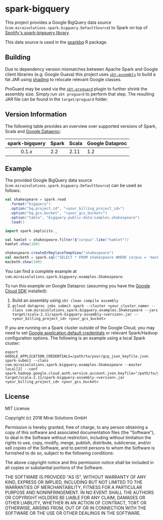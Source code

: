 # spark-bigquery

This project provides a Google BigQuery data source (`com.miraisolutions.spark.bigquery.DefaultSource`) to Spark on top of [Spotify's spark-bigquery library](https://github.com/spotify/spark-bigquery).

This data source is used in the [sparkbq](https://github.com/miraisolutions/sparkbq) R package.

## Building

Due to dependency version mismatches between Apache Spark and Google client libraries (e.g. Google Guava) this project uses [`sbt-assembly`](https://github.com/sbt/sbt-assembly) to build a fat JAR using [shading](https://github.com/sbt/sbt-assembly#shading) to relocate relevant Google classes.

ProGuard may be used via the [`sbt-proguard`](https://github.com/sbt/sbt-proguard) plugin to further shrink the assembly size. Simply run `sbt proguard` to perform that step. The resulting JAR file can be found in the `target/proguard` folder.

## Version Information

The following table provides an overview over supported versions of Spark, Scala and [Google Dataproc](https://cloud.google.com/dataproc/docs/concepts/versioning/dataproc-versions):

| spark-bigquery | Spark | Scala | Google Dataproc |
| :-----: | ----- | ----- | --------------- |
| 0.1.x | 2.2 | 2.11 | 1.2 |

## Example

The provided Google BigQuery data source (`com.miraisolutions.spark.bigquery.DefaultSource`) can be used as follows:

``` scala
val shakespeare = spark.read
  .format("bigquery")
  .option("bq.project.id", "<your_billing_project_id>")
  .option("bq.gcs.bucket", "<your_gcs_bucket>")
  .option("table", "bigquery-public-data:samples.shakespeare")
  .load()

import spark.implicits._

val hamlet = shakespeare.filter($"corpus".like("hamlet"))
hamlet.show(100)

shakespeare.createOrReplaceTempView("shakespeare")
val macbeth = spark.sql("SELECT * FROM shakespeare WHERE corpus = 'macbeth'")
macbeth.show(100)
```

You can find a complete example at `com.miraisolutions.spark.bigquery.examples.Shakespeare`.

To run this example on Google Dataproc (assuming you have the [Google Cloud SDK](https://cloud.google.com/sdk/) installed):
1. Build an assembly using `sbt clean compile assembly`
2. `gcloud dataproc jobs submit spark --cluster <your_cluster_name> --class com.miraisolutions.spark.bigquery.examples.Shakespeare --jars target/scala-2.11/spark-bigquery-assembly-<version>.jar -- <your_billing_project_id> <your_gcs_bucket>`

If you are running on a Spark cluster outside of the Google Cloud, you may need to set [Google application default credentials](https://developers.google.com/identity/protocols/application-default-credentials) or relevant Spark/Hadoop configuration options. The following is an example using a local Spark cluster:

```
export GOOGLE_APPLICATION_CREDENTIALS=/path/to/your/gcp_json_keyfile.json
spark-submit --class com.miraisolutions.spark.bigquery.examples.Shakespeare --master local[2] --conf spark.hadoop.google.cloud.auth.service.account.json.keyfile="/path/to/your/gcp_json_keyfile.json" target/scala-2.11/spark-bigquery-assembly-<version>.jar <your_billing_project_id> <your_gcs_bucket>
```


## License

MIT License

Copyright (c) 2018 Mirai Solutions GmbH

Permission is hereby granted, free of charge, to any person obtaining a copy
of this software and associated documentation files (the "Software"), to deal
in the Software without restriction, including without limitation the rights
to use, copy, modify, merge, publish, distribute, sublicense, and/or sell
copies of the Software, and to permit persons to whom the Software is
furnished to do so, subject to the following conditions:

The above copyright notice and this permission notice shall be included in all
copies or substantial portions of the Software.

THE SOFTWARE IS PROVIDED "AS IS", WITHOUT WARRANTY OF ANY KIND, EXPRESS OR
IMPLIED, INCLUDING BUT NOT LIMITED TO THE WARRANTIES OF MERCHANTABILITY,
FITNESS FOR A PARTICULAR PURPOSE AND NONINFRINGEMENT. IN NO EVENT SHALL THE
AUTHORS OR COPYRIGHT HOLDERS BE LIABLE FOR ANY CLAIM, DAMAGES OR OTHER
LIABILITY, WHETHER IN AN ACTION OF CONTRACT, TORT OR OTHERWISE, ARISING FROM,
OUT OF OR IN CONNECTION WITH THE SOFTWARE OR THE USE OR OTHER DEALINGS IN THE
SOFTWARE.
